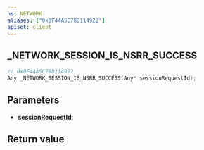 ```yaml
---
ns: NETWORK
aliases: ["0x0F44A5C78D114922"]
apiset: client
---
```

## _NETWORK_SESSION_IS_NSRR_SUCCESS

```c
// 0x0F44A5C78D114922
Any _NETWORK_SESSION_IS_NSRR_SUCCESS(Any* sessionRequestId);
```


## Parameters
* **sessionRequestId**:

## Return value